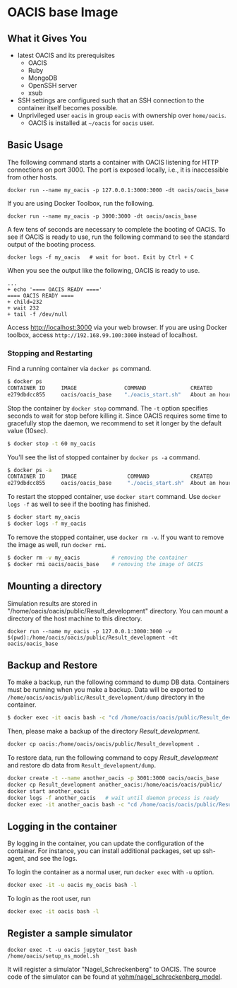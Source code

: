 # OACIS base Image

## What it Gives You

- latest OACIS and its prerequisites
    - OACIS
    - Ruby
    - MongoDB
    - OpenSSH server
    - xsub
- SSH settings are configured such that an SSH connection to the container itself becomes possible.
- Unprivileged user `oacis` in group `oacis` with ownership over `home/oacis`.
    - OACIS is installed at `~/oacis` for `oacis` user.

## Basic Usage

The following command starts a container with OACIS listening for HTTP connections on port 3000. The port is exposed locally, i.e., it is inaccessible from other hosts.

```
docker run --name my_oacis -p 127.0.0.1:3000:3000 -dt oacis/oacis_base
```

If you are using Docker Toolbox, run the following.

```
docker run --name my_oacis -p 3000:3000 -dt oacis/oacis_base
```

A few tens of seconds are necessary to complete the booting of OACIS. To see if OACIS is ready to use, run the following command to see the standard output of the booting process.

```
docker logs -f my_oacis   # wait for boot. Exit by Ctrl + C
```

When you see the output like the following, OACIS is ready to use.

```
...
+ echo '==== OACIS READY ===='
==== OACIS READY ====
+ child=232
+ wait 232
+ tail -f /dev/null
```

Access [http://localhost:3000](http://localhost:3000) via your web browser. If you are using Docker toolbox, access `http://192.168.99.100:3000` instead of localhost. 

### Stopping and Restarting

Find a running container via `docker ps` command.

```sh
$ docker ps
CONTAINER ID     IMAGE               COMMAND              CREATED             STATUS          PORTS                      NAMES
e279dbdcc855     oacis/oacis_base    "./oacis_start.sh"   About an hour ago   Up 5 minutes    127.0.0.1:3002->3000/tcp   my_oacis
```

Stop the container by `docker stop` command. The `-t` option specifies seconds to wait for stop before killing it. Since OACIS requires some time to gracefully stop the daemon, we recommend to set it longer by the default value (10sec).

```sh
$ docker stop -t 60 my_oacis
```

You'll see the list of stopped container by `docker ps -a` command.

```sh
$ docker ps -a
CONTAINER ID     IMAGE                COMMAND             CREATED             STATUS                       PORTS        NAMES
e279dbdcc855     oacis/oacis_base     "./oacis_start.sh"  About an hour ago   Exited (137) 2 minutes ago                my_oacis
```

To restart the stopped container, use `docker start` command. Use `docker logs -f` as well to see if the booting has finished.

```sh
$ docker start my_oacis
$ docker logs -f my_oacis
```

To remove the stopped container, use `docker rm -v`. If you want to remove the image as well, run `docker rmi`.

```sh
$ docker rm -v my_oacis          # removing the container
$ docker rmi oacis/oacis_base    # removing the image of OACIS
```

## Mounting a directory

Simulation results are stored in "/home/oacis/oacis/public/Result_development" directory. You can mount a directory of the host machine to this directory.

```
docker run --name my_oacis -p 127.0.0.1:3000:3000 -v $(pwd):/home/oacis/oacis/public/Result_development -dt oacis/oacis_base
```

## Backup and Restore

To make a backup, run the following command to dump DB data.
Containers must be running when you make a backup.
Data will be exported to `/home/oacis/oacis/public/Result_development/dump` directory in the container.

```sh
$ docker exec -it oacis bash -c "cd /home/oacis/oacis/public/Result_development; mongodump --db oacis_development; chown -R oacis:oacis dump"
```

Then, please make a backup of the directory *Result_development*.

```sh
docker cp oacis:/home/oacis/oacis/public/Result_development .
```

To restore data, run the following command to copy *Result_development* and restore db data from `Result_development/dump`.

```sh
docker create -t --name another_oacis -p 3001:3000 oacis/oacis_base
docker cp Result_development another_oacis:/home/oacis/oacis/public/
docker start another_oacis
docker logs -f another_oacis   # wait until daemon process is ready
docker exec -it another_oacis bash -c "cd /home/oacis/oacis/public/Result_development/dump/oacis_development; mongorestore --db oacis_development ."
```

## Logging in the container

By logging in the container, you can update the configuration of the container.
For instance, you can install additional packages, set up ssh-agent, and see the logs.

To login the container as a normal user, run `docker exec` with `-u` option.

```sh
docker exec -it -u oacis my_oacis bash -l
```

To login as the root user, run

```sh
docker exec -it oacis bash -l
```

## Register a sample simulator

```
docker exec -t -u oacis jupyter_test bash /home/oacis/setup_ns_model.sh
```

It will register a simulator "Nagel_Schreckenberg" to OACIS.
The source code of the simulator can be found at [yohm/nagel_schreckenberg_model](https://github.com/yohm/nagel_schreckenberg_model).

